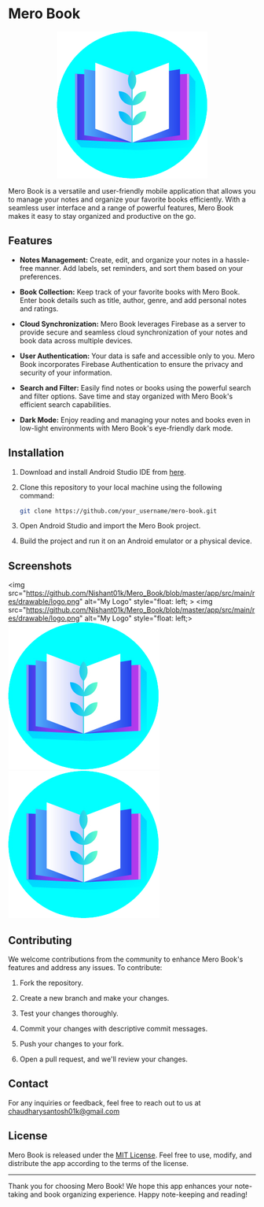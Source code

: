 # Mero Book


<p align="center">
  <a href="(https://github.com/Nishant01k/Mero_Book)">
    <img src="https://github.com/Nishant01k/Mero_Book/blob/master/app/src/main/res/drawable/logo.png" alt="My Logo">
  </a>
</p>

Mero Book is a versatile and user-friendly mobile application that allows you to manage your notes and organize your favorite books efficiently. With a seamless user interface and a range of powerful features, Mero Book makes it easy to stay organized and productive on the go.

## Features

- **Notes Management:** Create, edit, and organize your notes in a hassle-free manner. Add labels, set reminders, and sort them based on your preferences.

- **Book Collection:** Keep track of your favorite books with Mero Book. Enter book details such as title, author, genre, and add personal notes and ratings.

- **Cloud Synchronization:** Mero Book leverages Firebase as a server to provide secure and seamless cloud synchronization of your notes and book data across multiple devices.

- **User Authentication:** Your data is safe and accessible only to you. Mero Book incorporates Firebase Authentication to ensure the privacy and security of your information.

- **Search and Filter:** Easily find notes or books using the powerful search and filter options. Save time and stay organized with Mero Book's efficient search capabilities.

- **Dark Mode:** Enjoy reading and managing your notes and books even in low-light environments with Mero Book's eye-friendly dark mode.

## Installation

1. Download and install Android Studio IDE from [here](https://developer.android.com/studio).

2. Clone this repository to your local machine using the following command:

   ```bash
   git clone https://github.com/your_username/mero-book.git
   ```

3. Open Android Studio and import the Mero Book project.

4. Build the project and run it on an Android emulator or a physical device.

## Screenshots

 <img src="https://github.com/Nishant01k/Mero_Book/blob/master/app/src/main/res/drawable/logo.png" alt="My Logo" style="float: left; >
  <img src="https://github.com/Nishant01k/Mero_Book/blob/master/app/src/main/res/drawable/logo.png" alt="My Logo" style="float: left;>
   <img src="https://github.com/Nishant01k/Mero_Book/blob/master/app/src/main/res/drawable/logo.png" alt="My Logo" >
    <img src="https://github.com/Nishant01k/Mero_Book/blob/master/app/src/main/res/drawable/logo.png" alt="My Logo">

## Contributing

We welcome contributions from the community to enhance Mero Book's features and address any issues. To contribute:

1. Fork the repository.

2. Create a new branch and make your changes.

3. Test your changes thoroughly.

4. Commit your changes with descriptive commit messages.

5. Push your changes to your fork.

6. Open a pull request, and we'll review your changes.

## Contact

For any inquiries or feedback, feel free to reach out to us at chaudharysantosh01k@gmail.com

## License

Mero Book is released under the [MIT License](LICENSE). Feel free to use, modify, and distribute the app according to the terms of the license.

---

Thank you for choosing Mero Book! We hope this app enhances your note-taking and book organizing experience. Happy note-keeping and reading!



